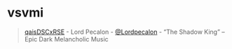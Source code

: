 # vsvmi
> [qaisDSCxRSE](https://youtu.be/qaisDSCxRSE) - Lord Pecalon - [@Lordpecalon](https://www.youtube.com/@Lordpecalon) - “The Shadow King” – Epic Dark Melancholic Music
